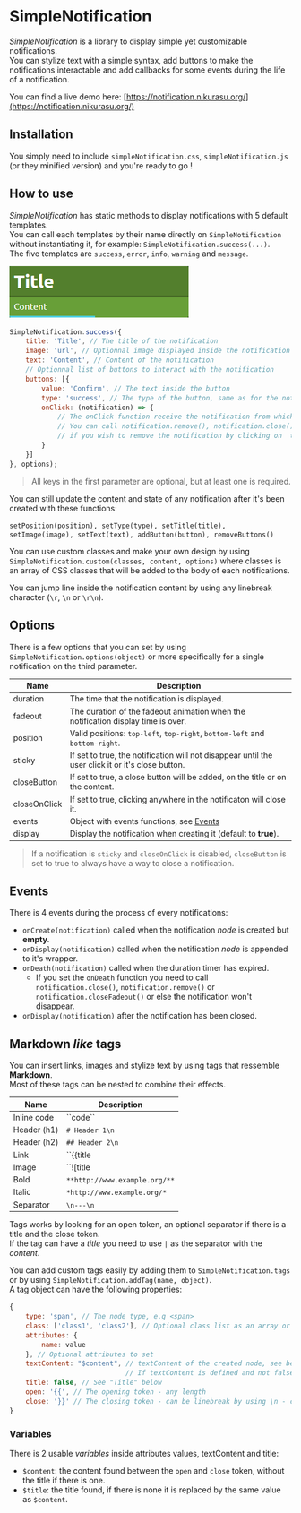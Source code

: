 # SimpleNotification

*SimpleNotification* is a library to display simple yet customizable notifications.  
You can stylize text with a simple syntax, add buttons to make the notifications interactable and add callbacks for some events during the life of a notification.

You can find a live demo here: [https://notification.nikurasu.org/](https://notification.nikurasu.org/)

## Installation

You simply need to include ``simpleNotification.css``, ``simpleNotification.js`` (or they minified version) and you're ready to go !

## How to use

*SimpleNotification* has static methods to display notifications with 5 default templates.  
You can call each templates by their name directly on ``SimpleNotification`` without instantiating it, for example: ``SimpleNotification.success(...)``.  
The five templates are ``success``, ``error``, ``info``, ``warning`` and ``message``.

![Success notification](screenshots/success.png)

```javascript
SimpleNotification.success({
    title: 'Title', // The title of the notification
    image: 'url', // Optionnal image displayed inside the notification
    text: 'Content', // Content of the notification
    // Optionnal list of buttons to interact with the notification
    buttons: [{
        value: 'Confirm', // The text inside the button
        type: 'success', // The type of the button, same as for the notifications
        onClick: (notification) => {
            // The onClick function receive the notification from which the button has been clicked
            // You can call notification.remove(), notification.close() or notification.closeFadeout()
            // if you wish to remove the notification by clicking on  the buttons
        }
    }]
}, options);
```

> All keys in the first parameter are optional, but at least one is required.

You can still update the content and state of any notification after it's been created with these functions:

```
setPosition(position), setType(type), setTitle(title), setImage(image), setText(text), addButton(button), removeButtons()
```

You can use custom classes and make your own design by using ``SimpleNotification.custom(classes, content, options)`` where classes is an array of CSS classes that will be added to the body of each notifications.

You can jump line inside the notification content by using any linebreak character (``\r``, ``\n`` or ``\r\n``).

## Options

There is a few options that you can set by using ``SimpleNotification.options(object)`` or more specifically for a single notification on the third parameter.

| Name | Description |
|---|---|
| duration | The time that the notification is displayed. |
| fadeout | The duration of the fadeout animation when the notification display time is over. |
| position | Valid positions: ``top-left``, ``top-right``, ``bottom-left`` and ``bottom-right``. |
| sticky | If set to true, the notification will not disappear until the user click it or it's close button. |
| closeButton | If set to true, a close button will be added, on the title or on the content. |
| closeOnClick | If set to true, clicking anywhere in the notificaton will close it. |
| events | Object with events functions, see [Events](##Events) |
| display | Display the notification when creating it (default to **true**). |

> If a notification is ``sticky`` and ``closeOnClick`` is disabled, ``closeButton`` is set to true to always have a way to close a notification.

## Events

There is 4 events during the process of every notifications:

* ``onCreate(notification)`` called when the notification *node* is created but **empty**.
* ``onDisplay(notification)`` called when the notification *node* is appended to it's wrapper.
* ``onDeath(notification)`` called when the duration timer has expired.  
    * If you set the ``onDeath`` function you need to call ``notification.close()``, ``notification.remove()`` or ``notification.closeFadeout()`` or else the notification won't disappear.
* ``onDisplay(notification)`` after the notification has been closed.

## Markdown *like* tags

You can insert links, images and stylize text by using tags that ressemble **Markdown**.  
Most of these tags can be nested to combine their effects.

| Name | Description |
|---|---|
| Inline code | \`\`code\`\` |
| Header (h1) | ``# Header 1\n`` |
| Header (h2) | ``## Header 2\n`` |
| Link | ``{{title|http://www.example.org/}}`` or ``{{http://www.example.org/}}`` without title. |
| Image | ``![title|http://www.example.org/image.jpg]`` or ``![http://www.example.org/image.jpg]`` without title. |
| Bold | ``**http://www.example.org/**`` |
| Italic | ``*http://www.example.org/*`` |
| Separator | ``\n---\n`` |

Tags works by looking for an open token, an optional separator if there is a title and the close token.  
If the tag can have a *title* you need to use ``|`` as the separator with the *content*.

You can add custom tags easily by adding them to ``SimpleNotification.tags`` or by using ``SimpleNotification.addTag(name, object)``.  
A tag object can have the following properties:

```javascript
{
    type: 'span', // The node type, e.g <span>
    class: ['class1', 'class2'], // Optional class list as an array or string to use
    attributes: {
        name: value
    }, // Optional attributes to set
    textContent: "$content", // textContent of the created node, see below for variables
                             // If textContent is defined and not false the content cannot have childs (nested other tags)
    title: false, // See "Title" below
    open: '{{', // The opening token - any length
    close: '}}' // The closing token - can be linebreak by using \n - can also be empty
}
```

### Variables

There is 2 usable *variables* inside attributes values, textContent and title:

* ``$content``: the content found between the ``open`` and ``close`` token, without the title if there is one.
* ``$title``: the title found, if there is none it is replaced by the same value as ``$content``.
